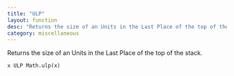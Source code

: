 ```yaml
---
title: "ULP"
layout: function
desc: "Returns the size of an Units in the Last Place of the top of the stack."
category: miscellaneous
---
```


Returns the size of an Units in the Last Place of the top of the stack.

```
x ULP Math.ulp(x)
```
